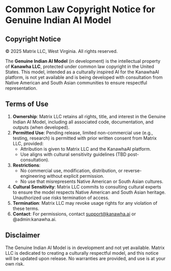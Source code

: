 # Common Law Copyright Notice for Genuine Indian AI Model

## Copyright Notice
© 2025 Matrix LLC, West Virginia. All rights reserved.

The **Genuine Indian AI Model** (in development) is the intellectual property of **Kanawha LLC**, protected under common law copyright in the United States. This model, intended as a culturally inspired AI for the KanawhaAI platform, is not yet available and is being developed with consultation from Native American and South Asian communities to ensure respectful representation.

## Terms of Use
1. **Ownership**: Matrix LLC retains all rights, title, and interest in the Genuine Indian AI Model, including all associated code, documentation, and outputs (when developed).
2. **Permitted Use**: Pending release, limited non-commercial use (e.g., testing, research) is permitted with prior written consent from Matrix LLC, provided:
   - Attribution is given to Matrix LLC and the KanawhaAI platform.
   - Use aligns with cultural sensitivity guidelines (TBD post-consultation).
3. **Restrictions**:
   - No commercial use, modification, distribution, or reverse-engineering without explicit permission.
   - No use that misrepresents Native American or South Asian cultures.
4. **Cultural Sensitivity**: Matrix LLC commits to consulting cultural experts to ensure the model respects Native American and South Asian heritage. Unauthorized use risks termination of access.
5. **Termination**: Matrix LLC may revoke usage rights for any violation of these terms.
6. **Contact**: For permissions, contact support@kanawha.ai or @admin:kanawha.ai.

## Disclaimer
The Genuine Indian AI Model is in development and not yet available. Matrix LLC is dedicated to creating a culturally respectful model, and this notice will be updated upon release. No warranties are provided, and use is at your own risk.
